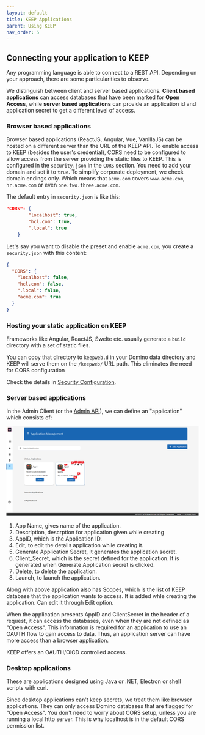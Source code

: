 ```yaml
---
layout: default
title: KEEP Applications
parent: Using KEEP
nav_order: 5
---
```


## Connecting your application to KEEP

Any programming language is able to connect to a REST API.
Depending on your approach, there are some particularities to observe.

We distinguish between client and server based applications.
**Client based applications** can access databases that have been marked for **Open Access**,
while **server based applications** can provide an application id and application secret to get a different level of access.

### Browser based applications

Browser based applications (ReactJS, Angular, Vue, VanillaJS) can be hosted on a different server than the URL of the KEEP API.
To enable access to KEEP (besides the user's credential), [CORS](https://developer.mozilla.org/en-US/docs/Web/HTTP/CORS) need to be configured to allow access from the server providing
the static files to KEEP. This is configured in the `security.json` in the `CORS` section. You need to add your domain and set it to `true`. To simplify corporate deployment, we check domain endings only. Which means that `acme.com` covers `www.acme.com`, `hr.acme.com` or even `one.two.three.acme.com`.

The default entry in `security.json` is like this:

```json
"CORS": {
        "localhost": true,
        "hcl.com": true,
        ".local": true
    }
```

Let's say you want to disable the preset and enable `acme.com`, you create a `security.json` with this content:

```json
{
  "CORS": {
    "localhost": false,
    "hcl.com": false,
    ".local": false,
    "acme.com": true
  }
}
```

### Hosting your static application on KEEP

Frameworks like Angular, ReactJS, Swelte etc. usually generate a `build` directory with a set of static files.

You can copy that directory to `keepweb.d` in your Domino data directory and KEEP will serve them on the `/keepweb/` URL path. This eliminates the need for CORS configuration

Check the details in [Security Configuration](../installconfig/configuration/security).

### Server based applications


In the Admin Client (or the [Admin API](administrationui.md)), we can define an "application" which consists of:

![Application](../assets/images/Application.png)

1. App Name, gives name of the application.
2. Description, descrption for application given while creating
3. AppID, which is the Application ID.
4. Edit, to edit the details application while creating it.
5. Generate Application Secret, It generates the application secret.
6. Client_Secret, which is the secret defined for the application. It is generated when Generate Application secret is clicked.
7. Delete, to delete the application.
8. Launch, to launch the application.

Along with above application also has Scopes, which is the list of KEEP database that the application wants to access. It is added whle creating the application. Can edit it through Edit option.


When the application presents AppID and ClientSecret in the header of a request, it can access the databases,
even when they are not defined as "Open Access". This information is required for an application to use an OAUTH flow to gain access to data. Thus, an application server can have more access than a browser application.

KEEP offers an OAUTH/OICD controlled access.

### Desktop applications

These are applications designed using Java or .NET, Electron or shell scripts with curl.

Since desktop applications can't keep secrets, we treat them like browser applications. They can only access Domino databases that are flagged for "Open Access". You don't need to worry about CORS setup, unless you are running a local http server. This is why localhost is in the default CORS permission list.
